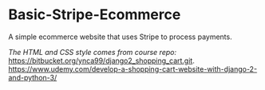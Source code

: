 # Basic-Stripe-Ecommerce

A simple ecommerce website that uses Stripe to process payments.

*The HTML and CSS style comes from course repo:* https://bitbucket.org/ynca99/django2_shopping_cart.git.
https://www.udemy.com/develop-a-shopping-cart-website-with-django-2-and-python-3/
